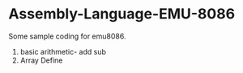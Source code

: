 # Assembly-Language-EMU-8086
Some sample coding for emu8086.

1. basic arithmetic- add sub
2. Array Define
